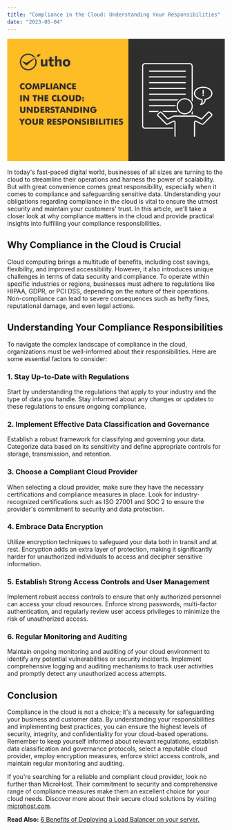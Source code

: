 ```yaml
---
title: "Compliance in the Cloud: Understanding Your Responsibilities"
date: "2023-05-04"
---
```


![Compliance in the Cloud: Understanding Your Responsibilities](images/Compliance-in-the-Cloud_-Understanding-Your-Responsibilities.jpg)

In today's fast-paced digital world, businesses of all sizes are turning to the cloud to streamline their operations and harness the power of scalability. But with great convenience comes great responsibility, especially when it comes to compliance and safeguarding sensitive data. Understanding your obligations regarding compliance in the cloud is vital to ensure the utmost security and maintain your customers' trust. In this article, we'll take a closer look at why compliance matters in the cloud and provide practical insights into fulfilling your compliance responsibilities.

## **Why Compliance in the Cloud is Crucial**

Cloud computing brings a multitude of benefits, including cost savings, flexibility, and improved accessibility. However, it also introduces unique challenges in terms of data security and compliance. To operate within specific industries or regions, businesses must adhere to regulations like HIPAA, GDPR, or PCI DSS, depending on the nature of their operations. Non-compliance can lead to severe consequences such as hefty fines, reputational damage, and even legal actions.

## **Understanding Your Compliance Responsibilities**

To navigate the complex landscape of compliance in the cloud, organizations must be well-informed about their responsibilities. Here are some essential factors to consider:

### **1\. Stay Up-to-Date with Regulations**

Start by understanding the regulations that apply to your industry and the type of data you handle. Stay informed about any changes or updates to these regulations to ensure ongoing compliance.

### **2\. Implement Effective Data Classification and Governance**

Establish a robust framework for classifying and governing your data. Categorize data based on its sensitivity and define appropriate controls for storage, transmission, and retention.

### **3\. Choose a Compliant Cloud Provider**

When selecting a cloud provider, make sure they have the necessary certifications and compliance measures in place. Look for industry-recognized certifications such as ISO 27001 and SOC 2 to ensure the provider's commitment to security and data protection.

### **4\. Embrace Data Encryption**

Utilize encryption techniques to safeguard your data both in transit and at rest. Encryption adds an extra layer of protection, making it significantly harder for unauthorized individuals to access and decipher sensitive information.

### **5\. Establish Strong Access Controls and User Management**

Implement robust access controls to ensure that only authorized personnel can access your cloud resources. Enforce strong passwords, multi-factor authentication, and regularly review user access privileges to minimize the risk of unauthorized access.

### **6\. Regular Monitoring and Auditing**

Maintain ongoing monitoring and auditing of your cloud environment to identify any potential vulnerabilities or security incidents. Implement comprehensive logging and auditing mechanisms to track user activities and promptly detect any unauthorized access attempts.

## **Conclusion**

Compliance in the cloud is not a choice; it's a necessity for safeguarding your business and customer data. By understanding your responsibilities and implementing best practices, you can ensure the highest levels of security, integrity, and confidentiality for your cloud-based operations. Remember to keep yourself informed about relevant regulations, establish data classification and governance protocols, select a reputable cloud provider, employ encryption measures, enforce strict access controls, and maintain regular monitoring and auditing.

If you're searching for a reliable and compliant cloud provider, look no further than MicroHost. Their commitment to security and comprehensive range of compliance measures make them an excellent choice for your cloud needs. Discover more about their secure cloud solutions by visiting [microhost.com](https://utho.com/).

**Read Also:** [6 Benefits of Deploying a Load Balancer on your server.](https://utho.com/docs/tutorial/6-benefits-of-deploying-a-load-balancer-on-your-server/)
